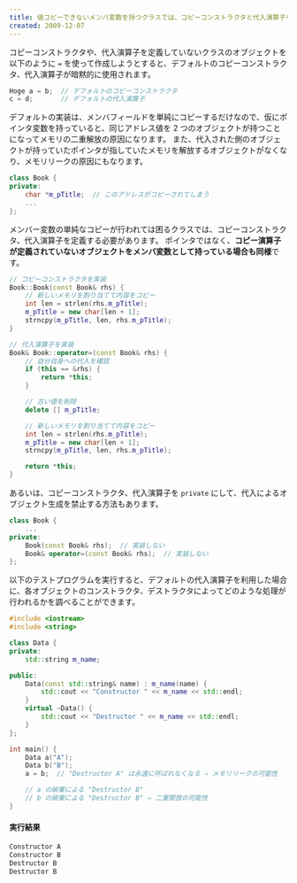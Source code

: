 ```yaml
---
title: 値コピーできないメンバ変数を持つクラスでは、コピーコンストラクタと代入演算子をオーバーロードする
created: 2009-12-07
---
```


コピーコンストラクタや、代入演算子を定義していないクラスのオブジェクトを以下のように `=` を使って作成しようとすると、デフォルトのコピーコンストラクタ、代入演算子が暗黙的に使用されます。

~~~ cpp
Hoge a = b;  // デフォルトのコピーコンストラクタ
c = d;       // デフォルトの代入演算子
~~~

デフォルトの実装は、メンバフィールドを単純にコピーするだけなので、仮にポインタ変数を持っていると、同じアドレス値を 2 つのオブジェクトが持つことになってメモリの二重解放の原因になります。
また、代入された側のオブジェクトが持っていたポインタが指していたメモリを解放するオブジェクトがなくなり、メモリリークの原因にもなります。

~~~ cpp
class Book {
private:
    char *m_pTitle;  // このアドレスがコピーされてしまう
    ...
};
~~~

メンバー変数の単純なコピーが行われては困るクラスでは、コピーコンストラクタ、代入演算子を定義する必要があります。
ポインタではなく、**コピー演算子が定義されていないオブジェクトをメンバ変数として持っている場合も同様**です。

~~~ cpp
// コピーコンストラクタを実装
Book::Book(const Book& rhs) {
    // 新しいメモリを割り当てて内容をコピー
    int len = strlen(rhs.m_pTitle);
    m_pTitle = new char[len + 1];
    strncpy(m_pTitle, len, rhs.m_pTitle);
}

// 代入演算子を実装
Book& Book::operator=(const Book& rhs) {
    // 自分自身への代入を確認
    if (this == &rhs) {
        return *this;
    }

    // 古い値を削除
    delete [] m_pTitle;

    // 新しいメモリを割り当てて内容をコピー
    int len = strlen(rhs.m_pTitle);
    m_pTitle = new char[len + 1];
    strncpy(m_pTitle, len, rhs.m_pTitle);

    return *this;
}
~~~

あるいは、コピーコンストラクタ、代入演算子を `private` にして、代入によるオブジェクト生成を禁止する方法もあります。

~~~ cpp
class Book {
    ...
private:
    Book(const Book& rhs);  // 実装しない
    Book& operator=(const Book& rhs);  // 実装しない
};
~~~

以下のテストプログラムを実行すると、デフォルトの代入演算子を利用した場合に、各オブジェクトのコンストラクタ、デストラクタによってどのような処理が行われるかを調べることができます。

~~~ cpp
#include <iostream>
#include <string>

class Data {
private:
    std::string m_name;

public:
    Data(const std::string& name) : m_name(name) {
        std::cout << "Constructor " << m_name << std::endl;
    }
    virtual ~Data() {
        std::cout << "Destructor " << m_name << std::endl;
    }
};

int main() {
    Data a("A");
    Data b("B");
    a = b;  // "Destructor A" は永遠に呼ばれなくなる ⇒ メモリリークの可能性

    // a の破棄による "Destructor B"
    // b の破棄による "Destructor B" ⇒ 二重開放の可能性
}
~~~

#### 実行結果

~~~ cpp
Constructor A
Constructor B
Destructor B
Destructor B
~~~

